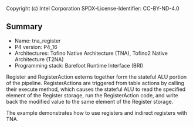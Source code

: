 
Copyright (c) Intel Corporation
SPDX-License-Identifier: CC-BY-ND-4.0


## Summary

* Name: tna_register
* P4 version: P4_16
* Architectures: Tofino Native Architecture (TNA), Tofino2 Native Architecture (T2NA)
* Programming stack: Barefoot Runtime Interface (BRI)

Register and RegisterAction externs together form the stateful ALU portion of 
the pipeline. RegisterActions are triggered from table actions by calling their 
execute method, which causes the stateful ALU to read the specified element of 
the Register storage, run the RegisterAction code, and write back the modified 
value to the same element of the Register storage.

The example demonstrates how to use registers and indirect registers with TNA.
